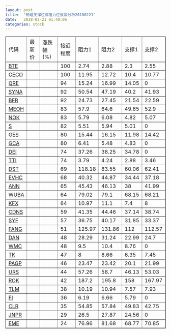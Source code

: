 ```yaml
---
layout: post
title:  "触碰支撑位或阻力位股票分析20180221"
date:   2018-02-21 01:40:06
categories: stock
---
```

<script type="text/javascript">
var stockList = []
stockList.push('gb_bte');
stockList.push('gb_ceco');
stockList.push('gb_qre');
stockList.push('gb_syna');
stockList.push('gb_bfr');
stockList.push('gb_meoh');
stockList.push('gb_nok');
stockList.push('gb_s');
stockList.push('gb_ges');
stockList.push('gb_gca');
stockList.push('gb_dei');
stockList.push('gb_tti');
stockList.push('gb_dst');
stockList.push('gb_evhc');
stockList.push('gb_ann');
stockList.push('gb_wuba');
stockList.push('gb_kfx');
stockList.push('gb_cdns');
stockList.push('gb_syf');
stockList.push('gb_fang');
stockList.push('gb_dan');
stockList.push('gb_wmc');
stockList.push('gb_tk');
stockList.push('gb_pagp');
stockList.push('gb_urs');
stockList.push('gb_rok');
stockList.push('gb_tlm');
stockList.push('gb_fi');
stockList.push('gb_clr');
stockList.push('gb_jnpr');
stockList.push('gb_eme');
</script>
<table border="1">
 <tr>
 <td>代码</td>
 <td>最新价</td>
 <td>涨跌幅(%)</td>
 <td>接近程度</td>
 <td>阻力1</td>
 <td>阻力2</td>
 <td>支撑1</td>
 <td>支撑2</td>
</tr>
  <tr id="bte" class="green">
  <td><a href="http://stock.finance.sina.com.cn/usstock/quotes/BTE.html" target="_blank">BTE</a></td><td></td><td></td><td>100</td><td>2.74</td><td>2.88</td><td>2.3</td><td>2.55</td></tr>
  <tr id="ceco" class="red">
  <td><a href="http://stock.finance.sina.com.cn/usstock/quotes/CECO.html" target="_blank">CECO</a></td><td></td><td></td><td>100</td><td>11.95</td><td>12.72</td><td>10.4</td><td>10.77</td></tr>
  <tr id="qre" class="red">
  <td><a href="http://stock.finance.sina.com.cn/usstock/quotes/QRE.html" target="_blank">QRE</a></td><td></td><td></td><td>94</td><td>15.24</td><td>16.99</td><td>14.05</td><td>0</td></tr>
  <tr id="syna" class="red">
  <td><a href="http://stock.finance.sina.com.cn/usstock/quotes/SYNA.html" target="_blank">SYNA</a></td><td></td><td></td><td>92</td><td>50.54</td><td>47.19</td><td>40.2</td><td>41.93</td></tr>
  <tr id="bfr" class="red">
  <td><a href="http://stock.finance.sina.com.cn/usstock/quotes/BFR.html" target="_blank">BFR</a></td><td></td><td></td><td>92</td><td>24.73</td><td>27.45</td><td>21.54</td><td>22.59</td></tr>
  <tr id="meoh" class="red">
  <td><a href="http://stock.finance.sina.com.cn/usstock/quotes/MEOH.html" target="_blank">MEOH</a></td><td></td><td></td><td>83</td><td>57.9</td><td>64.6</td><td>49.65</td><td>52.9</td></tr>
  <tr id="nok" class="red">
  <td><a href="http://stock.finance.sina.com.cn/usstock/quotes/NOK.html" target="_blank">NOK</a></td><td></td><td></td><td>83</td><td>5.79</td><td>6.08</td><td>4.82</td><td>5.07</td></tr>
  <tr id="s" class="red">
  <td><a href="http://stock.finance.sina.com.cn/usstock/quotes/S.html" target="_blank">S</a></td><td></td><td></td><td>82</td><td>5.51</td><td>5.94</td><td>5.01</td><td>0</td></tr>
  <tr id="ges" class="green">
  <td><a href="http://stock.finance.sina.com.cn/usstock/quotes/GES.html" target="_blank">GES</a></td><td></td><td></td><td>80</td><td>15.44</td><td>16.15</td><td>11.98</td><td>14.42</td></tr>
  <tr id="gca" class="green">
  <td><a href="http://stock.finance.sina.com.cn/usstock/quotes/GCA.html" target="_blank">GCA</a></td><td></td><td></td><td>80</td><td>6.41</td><td>5.48</td><td>4.83</td><td>0</td></tr>
  <tr id="dei" class="red">
  <td><a href="http://stock.finance.sina.com.cn/usstock/quotes/DEI.html" target="_blank">DEI</a></td><td></td><td></td><td>74</td><td>37.26</td><td>38.25</td><td>34.78</td><td>0</td></tr>
  <tr id="tti" class="red">
  <td><a href="http://stock.finance.sina.com.cn/usstock/quotes/TTI.html" target="_blank">TTI</a></td><td></td><td></td><td>74</td><td>3.79</td><td>4.24</td><td>2.88</td><td>3.46</td></tr>
  <tr id="dst" class="red">
  <td><a href="http://stock.finance.sina.com.cn/usstock/quotes/DST.html" target="_blank">DST</a></td><td></td><td></td><td>69</td><td>118.18</td><td>83.55</td><td>60.06</td><td>62.41</td></tr>
  <tr id="evhc" class="green">
  <td><a href="http://stock.finance.sina.com.cn/usstock/quotes/EVHC.html" target="_blank">EVHC</a></td><td></td><td></td><td>68</td><td>40.32</td><td>44.87</td><td>34.44</td><td>37.18</td></tr>
  <tr id="ann" class="red">
  <td><a href="http://stock.finance.sina.com.cn/usstock/quotes/ANN.html" target="_blank">ANN</a></td><td></td><td></td><td>65</td><td>45.43</td><td>46.13</td><td>38</td><td>41.99</td></tr>
  <tr id="wuba" class="red">
  <td><a href="http://stock.finance.sina.com.cn/usstock/quotes/WUBA.html" target="_blank">WUBA</a></td><td></td><td></td><td>64</td><td>79.02</td><td>79.1</td><td>68.15</td><td>68.21</td></tr>
  <tr id="kfx" class="green">
  <td><a href="http://stock.finance.sina.com.cn/usstock/quotes/KFX.html" target="_blank">KFX</a></td><td></td><td></td><td>64</td><td>10.97</td><td>11.1</td><td>7.4</td><td>8</td></tr>
  <tr id="cdns" class="green">
  <td><a href="http://stock.finance.sina.com.cn/usstock/quotes/CDNS.html" target="_blank">CDNS</a></td><td></td><td></td><td>59</td><td>41.35</td><td>44.46</td><td>37.14</td><td>38.74</td></tr>
  <tr id="syf" class="red">
  <td><a href="http://stock.finance.sina.com.cn/usstock/quotes/SYF.html" target="_blank">SYF</a></td><td></td><td></td><td>57</td><td>36.75</td><td>40.17</td><td>31.85</td><td>33.37</td></tr>
  <tr id="fang" class="red">
  <td><a href="http://stock.finance.sina.com.cn/usstock/quotes/FANG.html" target="_blank">FANG</a></td><td></td><td></td><td>51</td><td>125.97</td><td>131.86</td><td>112</td><td>112.57</td></tr>
  <tr id="dan" class="red">
  <td><a href="http://stock.finance.sina.com.cn/usstock/quotes/DAN.html" target="_blank">DAN</a></td><td></td><td></td><td>48</td><td>28.29</td><td>31.24</td><td>22.99</td><td>24.7</td></tr>
  <tr id="wmc" class="red">
  <td><a href="http://stock.finance.sina.com.cn/usstock/quotes/WMC.html" target="_blank">WMC</a></td><td></td><td></td><td>48</td><td>9.5</td><td>10.4</td><td>8.76</td><td>0</td></tr>
  <tr id="tk" class="green">
  <td><a href="http://stock.finance.sina.com.cn/usstock/quotes/TK.html" target="_blank">TK</a></td><td></td><td></td><td>47</td><td>8</td><td>8.66</td><td>6.35</td><td>7.45</td></tr>
  <tr id="pagp" class="green">
  <td><a href="http://stock.finance.sina.com.cn/usstock/quotes/PAGP.html" target="_blank">PAGP</a></td><td></td><td></td><td>46</td><td>23.47</td><td>23.42</td><td>20.1</td><td>21.99</td></tr>
  <tr id="urs" class="green">
  <td><a href="http://stock.finance.sina.com.cn/usstock/quotes/URS.html" target="_blank">URS</a></td><td></td><td></td><td>44</td><td>57.26</td><td>58.7</td><td>46.13</td><td>53.03</td></tr>
  <tr id="rok" class="red">
  <td><a href="http://stock.finance.sina.com.cn/usstock/quotes/ROK.html" target="_blank">ROK</a></td><td></td><td></td><td>42</td><td>187.2</td><td>195.8</td><td>158</td><td>167.97</td></tr>
  <tr id="tlm" class="green">
  <td><a href="http://stock.finance.sina.com.cn/usstock/quotes/TLM.html" target="_blank">TLM</a></td><td></td><td></td><td>38</td><td>10.19</td><td>10.94</td><td>7.57</td><td>7.93</td></tr>
  <tr id="fi" class="red">
  <td><a href="http://stock.finance.sina.com.cn/usstock/quotes/FI.html" target="_blank">FI</a></td><td></td><td></td><td>36</td><td>6.19</td><td>6.66</td><td>5.79</td><td>0</td></tr>
  <tr id="clr" class="red">
  <td><a href="http://stock.finance.sina.com.cn/usstock/quotes/CLR.html" target="_blank">CLR</a></td><td></td><td></td><td>35</td><td>54.85</td><td>57.84</td><td>49.83</td><td>42.75</td></tr>
  <tr id="jnpr" class="red">
  <td><a href="http://stock.finance.sina.com.cn/usstock/quotes/JNPR.html" target="_blank">JNPR</a></td><td></td><td></td><td>29</td><td>26.5</td><td>27.87</td><td>24.56</td><td>0</td></tr>
  <tr id="eme" class="red">
  <td><a href="http://stock.finance.sina.com.cn/usstock/quotes/EME.html" target="_blank">EME</a></td><td></td><td></td><td>24</td><td>76.96</td><td>81.68</td><td>68.77</td><td>70.85</td></tr>
</table>
